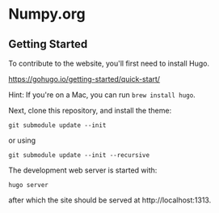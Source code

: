 # Numpy.org

## Getting Started

To contribute to the website, you'll first need to install Hugo.

https://gohugo.io/getting-started/quick-start/

Hint: If you're on a Mac, you can run `brew install hugo`.

Next, clone this repository, and install the theme:

```
git submodule update --init
```

or using

```
git submodule update --init --recursive
```

The development web server is started with:

```
hugo server
```

after which the site should be served at http://localhost:1313.
